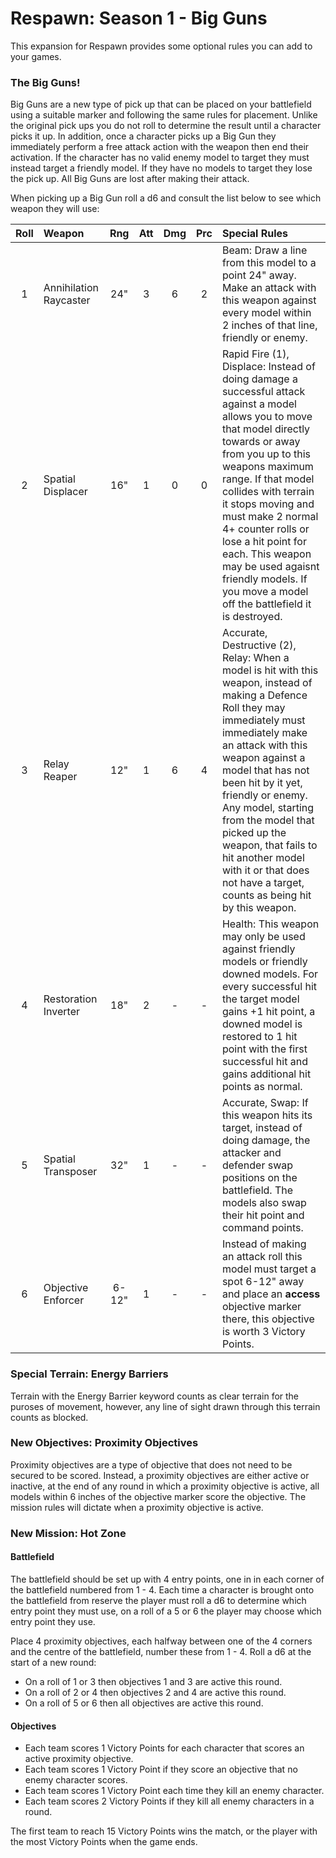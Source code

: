 # Respawn: Season 1 - Big Guns

This expansion for Respawn provides some optional rules you can add to your games.

### The Big Guns!

Big Guns are a new type of pick up that can be placed on your battlefield using a suitable marker and following the same rules for placement. Unlike the original pick ups you do not roll to determine the result until a character picks it up. In addition, once a character picks up a Big Gun they immediately perform a free attack action with the weapon then end their activation. If the character has no valid enemy model to target they must instead target a friendly model. If they have no models to target they lose the pick up. All Big Guns are lost after making their attack.

When picking up a Big Gun roll a d6 and consult the list below to see which weapon they will use:

| Roll | Weapon | Rng | Att | Dmg | Prc | Special Rules |
| :--: | :----- | :-: | :-: | :-: | :-: | :------------ |
| 1 | Annihilation Raycaster | 24" |  3  |  6  |  2  | Beam: Draw a line from this model to a point 24" away. Make an attack with this weapon against every model within 2 inches of that line, friendly or enemy. |
| 2 | Spatial Displacer | 16"  |  1  |  0  |  0  | Rapid Fire (1), Displace: Instead of doing damage a successful attack against a model allows you to move that model directly towards or away from you up to this weapons maximum range. If that model collides with terrain it stops moving and must make 2 normal 4+ counter rolls or lose a hit point for each. This weapon may be used agaisnt friendly models. If you move a model off the battlefield it is destroyed. |
| 3 | Relay Reaper | 12" |  1  |  6  |  4  | Accurate, Destructive (2), Relay: When a model is hit with this weapon, instead of making a Defence Roll they may immediately must immediately make an attack with this weapon against a model that has not been hit by it yet, friendly or enemy. Any model, starting from the model that picked up the weapon, that fails to hit another model with it or that does not have a target, counts as being hit by this weapon. |
|  4   | Restoration Inverter | 18" |  2  |  -  |  -  | Health: This weapon may only be used against friendly models or friendly downed models. For every successful hit the target model gains +1 hit point, a downed model is restored to 1 hit point with the first successful hit and gains additional hit points as normal. |
|  5   | Spatial Transposer | 32" |  1  |  -  |  -  | Accurate, Swap: If this weapon hits its target, instead of doing damage, the attacker and defender swap positions on the battlefield. The models also swap their hit point and command points. |
|  6   | Objective Enforcer |6-12"|  1  |  -  |  -  | Instead of making an attack roll this model must target a spot 6-12" away and place an **access** objective marker there, this objective is worth 3 Victory Points. |

### Special Terrain: Energy Barriers

Terrain with the Energy Barrier keyword counts as clear terrain for the puroses of movement, however, any line of sight drawn through this terrain counts as blocked.

### New Objectives: Proximity Objectives

Proximity objectives are a type of objective that does not need to be secured to be scored. Instead, a proximity objectives are either active or inactive, at the end of any round in which a proximity objective is active, all models within 6 inches of the objective marker score the objective. The mission rules will dictate when a proximity objective is active.

### New Mission: Hot Zone

#### Battlefield

The battlefield should be set up with 4 entry points, one in in each corner of the battlefield numbered from 1 - 4. Each time a character is brought onto the battlefield from reserve the player must roll a d6 to determine which entry point they must use, on a roll of a 5 or 6 the player may choose which entry point they use.

Place 4 proximity objectives, each halfway between one of the 4 corners and the centre of the battlefield, number these from 1 - 4. Roll a d6 at the start of a new round:

- On a roll of 1 or 3 then objectives 1 and 3 are active this round.
- On a roll of 2 or 4 then objectives 2 and 4 are active this round.
- On a roll of 5 or 6 then all objectives are active this round.

#### Objectives

- Each team scores 1 Victory Points for each character that scores an active proximity objective.
- Each team scores 1 Victory Point if they score an objective that no enemy character scores.
- Each team scores 1 Victory Point each time they kill an enemy character.
- Each team scores 2 Victory Points if they kill all enemy characters in a round.

The first team to reach 15 Victory Points wins the match, or the player with the most Victory Points when the game ends.